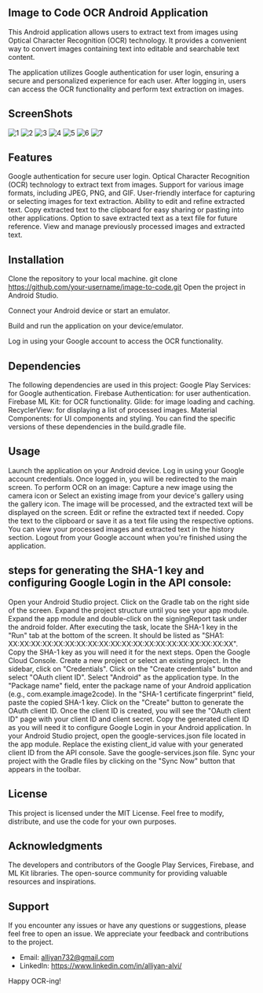 ## Image to Code OCR Android Application
This Android application allows users to extract text from images using Optical Character Recognition (OCR) technology. It provides a convenient way to convert images containing text into editable and searchable text content.

The application utilizes Google authentication for user login, ensuring a secure and personalized experience for each user. After logging in, users can access the OCR functionality and perform text extraction on images.

## ScreenShots

![1](https://github.com/Alliyan732/Image-To-Code-OCR/assets/95461559/4f20a2c9-4167-4782-b9c8-40529afe9b72)
![2](https://github.com/Alliyan732/Image-To-Code-OCR/assets/95461559/beaa0438-40c4-49aa-8424-1d5c2db51561)
![3](https://github.com/Alliyan732/Image-To-Code-OCR/assets/95461559/e95c1c8a-0297-44d6-a502-31533f26a9fe)
![4](https://github.com/Alliyan732/Image-To-Code-OCR/assets/95461559/58e817ba-affb-43c3-8ece-b5f305f6a984)
![5](https://github.com/Alliyan732/Image-To-Code-OCR/assets/95461559/e38a34bc-af0c-4fcb-90e1-6c0db088ea9c)
![6](https://github.com/Alliyan732/Image-To-Code-OCR/assets/95461559/dd3cae96-00e3-4336-97ef-79be994f4c8f)
![7](https://github.com/Alliyan732/Image-To-Code-OCR/assets/95461559/392d9271-0f4e-4b46-a334-e56fc98cfb73)

## Features
Google authentication for secure user login.
Optical Character Recognition (OCR) technology to extract text from images.
Support for various image formats, including JPEG, PNG, and GIF.
User-friendly interface for capturing or selecting images for text extraction.
Ability to edit and refine extracted text.
Copy extracted text to the clipboard for easy sharing or pasting into other applications.
Option to save extracted text as a text file for future reference.
View and manage previously processed images and extracted text.

## Installation
Clone the repository to your local machine.
git clone https://github.com/your-username/image-to-code.git
Open the project in Android Studio.

Connect your Android device or start an emulator.

Build and run the application on your device/emulator.

Log in using your Google account to access the OCR functionality.

## Dependencies
The following dependencies are used in this project:
Google Play Services: for Google authentication.
Firebase Authentication: for user authentication.
Firebase ML Kit: for OCR functionality.
Glide: for image loading and caching.
RecyclerView: for displaying a list of processed images.
Material Components: for UI components and styling.
You can find the specific versions of these dependencies in the build.gradle file.

## Usage
Launch the application on your Android device.
Log in using your Google account credentials.
Once logged in, you will be redirected to the main screen.
To perform OCR on an image:
Capture a new image using the camera icon or
Select an existing image from your device's gallery using the gallery icon.
The image will be processed, and the extracted text will be displayed on the screen.
Edit or refine the extracted text if needed.
Copy the text to the clipboard or save it as a text file using the respective options.
You can view your processed images and extracted text in the history section.
Logout from your Google account when you're finished using the application.

## steps for generating the SHA-1 key and configuring Google Login in the API console:

Open your Android Studio project.
Click on the Gradle tab on the right side of the screen.
Expand the project structure until you see your app module.
Expand the app module and double-click on the signingReport task under the android folder.
After executing the task, locate the SHA-1 key in the "Run" tab at the bottom of the screen. It should be listed as "SHA1: XX:XX:XX:XX:XX:XX:XX:XX:XX:XX:XX:XX:XX:XX:XX:XX:XX:XX:XX:XX".
Copy the SHA-1 key as you will need it for the next steps.
Open the Google Cloud Console.
Create a new project or select an existing project.
In the sidebar, click on "Credentials".
Click on the "Create credentials" button and select "OAuth client ID".
Select "Android" as the application type.
In the "Package name" field, enter the package name of your Android application (e.g., com.example.image2code).
In the "SHA-1 certificate fingerprint" field, paste the copied SHA-1 key.
Click on the "Create" button to generate the OAuth client ID.
Once the client ID is created, you will see the "OAuth client ID" page with your client ID and client secret.
Copy the generated client ID as you will need it to configure Google Login in your Android application.
In your Android Studio project, open the google-services.json file located in the app module.
Replace the existing client_id value with your generated client ID from the API console.
Save the google-services.json file.
Sync your project with the Gradle files by clicking on the "Sync Now" button that appears in the toolbar.

## License
This project is licensed under the MIT License. Feel free to modify, distribute, and use the code for your own purposes.

## Acknowledgments
The developers and contributors of the Google Play Services, Firebase, and ML Kit libraries.
The open-source community for providing valuable resources and inspirations.

## Support
If you encounter any issues or have any questions or suggestions, please feel free to open an issue. We appreciate your feedback and contributions to the project.

- Email: alliyan732@gmail.com
- LinkedIn: https://www.linkedin.com/in/alliyan-alvi/

Happy OCR-ing!
